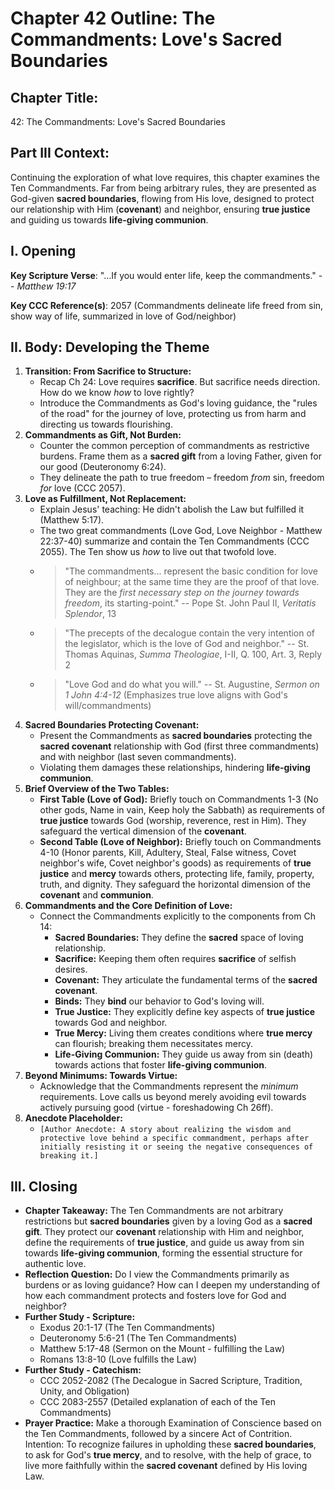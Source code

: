 # Chapter 42 Outline: The Commandments: Love's Sacred Boundaries

## Chapter Title:
42: The Commandments: Love's Sacred Boundaries

## Part III Context:
Continuing the exploration of what love requires, this chapter examines the Ten Commandments. Far from being arbitrary rules, they are presented as God-given **sacred boundaries**, flowing from His love, designed to protect our relationship with Him (**covenant**) and neighbor, ensuring **true justice** and guiding us towards **life-giving communion**.

## I. Opening

**Key Scripture Verse**: "...If you would enter life, keep the commandments." -- *Matthew 19:17*

**Key CCC Reference(s)**: 2057 (Commandments delineate life freed from sin, show way of life, summarized in love of God/neighbor)

## II. Body: Developing the Theme

1.  **Transition: From Sacrifice to Structure:**
    *   Recap Ch 24: Love requires **sacrifice**. But sacrifice needs direction. How do we know *how* to love rightly?
    *   Introduce the Commandments as God's loving guidance, the "rules of the road" for the journey of love, protecting us from harm and directing us towards flourishing.
2.  **Commandments as Gift, Not Burden:**
    *   Counter the common perception of commandments as restrictive burdens. Frame them as a **sacred gift** from a loving Father, given for our good (Deuteronomy 6:24).
    *   They delineate the path to true freedom – freedom *from* sin, freedom *for* love (CCC 2057).
3.  **Love as Fulfillment, Not Replacement:**
    *   Explain Jesus' teaching: He didn't abolish the Law but fulfilled it (Matthew 5:17).
    *   The two great commandments (Love God, Love Neighbor - Matthew 22:37-40) summarize and contain the Ten Commandments (CCC 2055). The Ten show us *how* to live out that twofold love.
    *   > "The commandments... represent the basic condition for love of neighbour; at the same time they are the proof of that love. They are the *first necessary step on the journey towards freedom*, its starting-point." -- Pope St. John Paul II, *Veritatis Splendor*, 13
    *   > "The precepts of the decalogue contain the very intention of the legislator, which is the love of God and neighbor." -- St. Thomas Aquinas, *Summa Theologiae*, I-II, Q. 100, Art. 3, Reply 2
    *   > "Love God and do what you will." -- St. Augustine, *Sermon on 1 John 4:4-12* (Emphasizes true love aligns with God's will/commandments)
4.  **Sacred Boundaries Protecting Covenant:**
    *   Present the Commandments as **sacred boundaries** protecting the **sacred covenant** relationship with God (first three commandments) and with neighbor (last seven commandments).
    *   Violating them damages these relationships, hindering **life-giving communion**.
5.  **Brief Overview of the Two Tables:**
    *   **First Table (Love of God):** Briefly touch on Commandments 1-3 (No other gods, Name in vain, Keep holy the Sabbath) as requirements of **true justice** towards God (worship, reverence, rest in Him). They safeguard the vertical dimension of the **covenant**.
    *   **Second Table (Love of Neighbor):** Briefly touch on Commandments 4-10 (Honor parents, Kill, Adultery, Steal, False witness, Covet neighbor's wife, Covet neighbor's goods) as requirements of **true justice** and **mercy** towards others, protecting life, family, property, truth, and dignity. They safeguard the horizontal dimension of the **covenant** and **communion**.
6.  **Commandments and the Core Definition of Love:**
    *   Connect the Commandments explicitly to the components from Ch 14:
        *   **Sacred Boundaries:** They define the **sacred** space of loving relationship.
        *   **Sacrifice:** Keeping them often requires **sacrifice** of selfish desires.
        *   **Covenant:** They articulate the fundamental terms of the **sacred covenant**.
        *   **Binds:** They **bind** our behavior to God's loving will.
        *   **True Justice:** They explicitly define key aspects of **true justice** towards God and neighbor.
        *   **True Mercy:** Living them creates conditions where **true mercy** can flourish; breaking them necessitates mercy.
        *   **Life-Giving Communion:** They guide us away from sin (death) towards actions that foster **life-giving communion**.
7.  **Beyond Minimums: Towards Virtue:**
    *   Acknowledge that the Commandments represent the *minimum* requirements. Love calls us beyond merely avoiding evil towards actively pursuing good (virtue - foreshadowing Ch 26ff).
8.  **Anecdote Placeholder:**
    *   `[Author Anecdote: A story about realizing the wisdom and protective love behind a specific commandment, perhaps after initially resisting it or seeing the negative consequences of breaking it.]`

## III. Closing

*   **Chapter Takeaway:** The Ten Commandments are not arbitrary restrictions but **sacred boundaries** given by a loving God as a **sacred gift**. They protect our **covenant** relationship with Him and neighbor, define the requirements of **true justice**, and guide us away from sin towards **life-giving communion**, forming the essential structure for authentic love.
*   **Reflection Question:** Do I view the Commandments primarily as burdens or as loving guidance? How can I deepen my understanding of how each commandment protects and fosters love for God and neighbor?
*   **Further Study - Scripture:**
    *   Exodus 20:1-17 (The Ten Commandments)
    *   Deuteronomy 5:6-21 (The Ten Commandments)
    *   Matthew 5:17-48 (Sermon on the Mount - fulfilling the Law)
    *   Romans 13:8-10 (Love fulfills the Law)
*   **Further Study - Catechism:**
    *   CCC 2052-2082 (The Decalogue in Sacred Scripture, Tradition, Unity, and Obligation)
    *   CCC 2083-2557 (Detailed explanation of each of the Ten Commandments)
*   **Prayer Practice:** Make a thorough Examination of Conscience based on the Ten Commandments, followed by a sincere Act of Contrition. Intention: To recognize failures in upholding these **sacred boundaries**, to ask for God's **true mercy**, and to resolve, with the help of grace, to live more faithfully within the **sacred covenant** defined by His loving Law.

